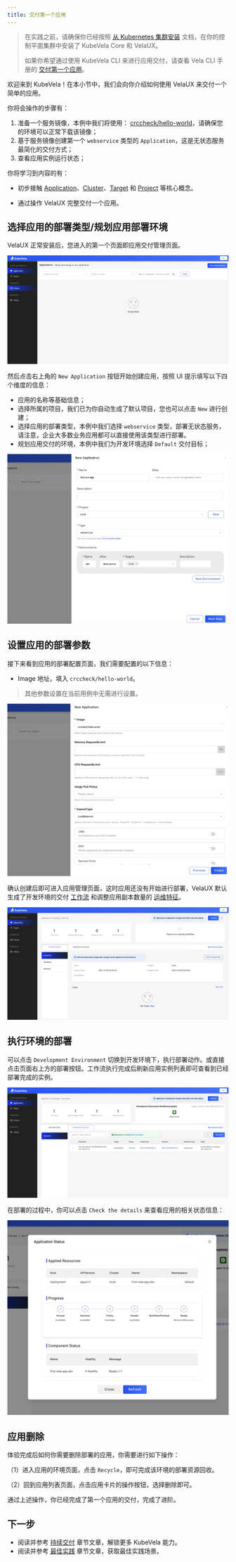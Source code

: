 ```yaml
---
title: 交付第一个应用
---
```


> 在实践之前，请确保你已经按照 [从 Kubernetes 集群安装](./install.mdx) 文档，在你的控制平面集群中安装了 KubeVela Core 和 VelaUX。
>
> 如果你希望通过使用 KubeVela CLI 来进行应用交付，请查看 Vela CLI 手册的 [交付第一个应用](./end-user/quick-start-cli)。

欢迎来到 KubeVela！在本小节中，我们会向你介绍如何使用 VelaUX 来交付一个简单的应用。

你将会操作的步骤有：

1. 准备一个服务镜像，本例中我们将使用： [crccheck/hello-world](https://hub.docker.com/r/crccheck/hello-world)，请确保您的环境可以正常下载该镜像；
2. 基于服务镜像创建第一个 `webservice` 类型的 `Application`，这是无状态服务最简化的交付方式；
3. 查看应用实例运行状态；

你将学习到内容的有：

- 初步接触 [Application](./getting-started/core-concept#应用（application）)、[Cluster](getting-started/core-concept#集群（cluster）)、[Target](getting-started/core-concept#交付目标（target）) 和 [Project](getting-started/core-concept#项目（project）) 等核心概念。

- 通过操作 VelaUX 完整交付一个应用。

## 选择应用的部署类型/规划应用部署环境

VelaUX 正常安装后，您进入的第一个页面即应用交付管理页面。

![](./resources/dashboard.png)

然后点击右上角的 `New Application` 按钮开始创建应用，按照 UI 提示填写以下四个维度的信息：

- 应用的名称等基础信息；
- 选择所属的项目，我们已为你自动生成了默认项目，您也可以点击 `New` 进行创建；
- 选择应用的部署类型，本例中我们选择 `webservice` 类型，部署无状态服务，请注意，企业大多数业务应用都可以直接使用该类型进行部署。
- 规划应用交付的环境，本例中我们为开发环境选择 `Default` 交付目标；

![](./resources/new-first-vela-app.png)

## 设置应用的部署参数

接下来看到应用的部署配置页面，我们需要配置的以下信息：

- Image 地址，填入 `crccheck/hello-world`。

> 其他参数设置在当前用例中无需进行设置。

![](./resources/port-first-vela-app.png)

确认创建后即可进入应用管理页面，这时应用还没有开始进行部署，VelaUX 默认生成了开发环境的交付 [工作流](./getting-started/core-concept#工作流（workflow）) 和调整应用副本数量的 [运维特征](./getting-started/core-concept#运维特征（trait）)。

![](./resources/created-first-vela-app.png)

## 执行环境的部署

可以点击 `Development Environment` 切换到开发环境下，执行部署动作。或直接点击页面右上方的部署按钮。工作流执行完成后刷新应用实例列表即可查看到已经部署完成的实例。

![](./resources/succeed-first-vela-app.jpg)

在部署的过程中，你可以点击 `Check the details` 来查看应用的相关状态信息：

![](./resources/status-first-vela-app.jpg)

## 应用删除

体验完成后如何你需要删除部署的应用，你需要进行如下操作：

（1）进入应用的环境页面，点击 `Recycle`，即可完成该环境的部署资源回收。

（2）回到应用列表页面，点击应用卡片的操作按钮，选择删除即可。

通过上述操作，你已经完成了第一个应用的交付，完成了进阶。

## 下一步

- 阅读并参考 [持续交付](./deliver-app/k8s-object.mdx) 章节文章，解锁更多 KubeVela 能力。
- 阅读并参考 [最佳实践](./case-studies/jenkins-cicd) 章节文章，获取最佳实践场景。
